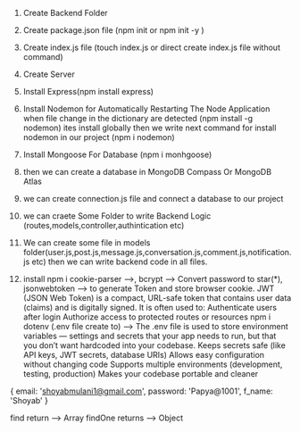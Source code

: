 1. Create Backend Folder
2. Create package.json file (npm init or npm init -y
   )
3. Create index.js file (touch index.js or direct create index.js file without command)
4. Create Server
5. Install Express(npm install express)
6. Install Nodemon for Automatically Restarting The Node Application when file change in the dictionary are detected (npm install -g nodemon) ites install globally then we write next command for install nodemon in our project (npm i nodemon)
7. Install Mongoose For Database (npm i monhgoose)
8. then we can create a database in MongoDB Compass Or MongoDB Atlas
9. we can create connection.js file and connect a database to our project
10. we can craete Some Folder to write Backend Logic (routes,models,controller,authintication etc)
11. We can create some file in models folder(user.js,post.js,message.js,conversation.js,comment.js,notification.js etc) then we can write backend code in all files.

12. install npm i cookie-parser -->, bcrypt --> Convert password to star(\*),
    jsonwebtoken --> to generate Token and store browser cookie. JWT (JSON Web Token) is a compact, URL-safe token that contains user data (claims) and is digitally signed. It is often used to:
    Authenticate users after login
    Authorize access to protected routes or resources
    npm i dotenv (.env file create to) --> The .env file is used to store environment variables — settings and secrets that your app needs to run, but that you don’t want hardcoded into your codebase.
    Keeps secrets safe (like API keys, JWT secrets, database URIs)
    Allows easy configuration without changing code
    Supports multiple environments (development, testing, production)
    Makes your codebase portable and cleaner

{
email: 'shoyabmulani1@gmail.com',
password: 'Papya@1001',
f_name: 'Shoyab'
}

find return --> Array
findOne returns --> Object
